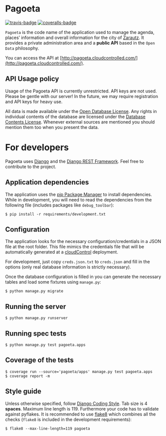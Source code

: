 Pagoeta
=======

[![travis-badge]][travis]
[![coveralls-badge]][coveralls]

`Pagoeta` is the code name of the application used to manage the  agenda, places’ information
and overall information for the city of [Zarautz](http://www.zarautz.org/). It provides a private
administration area and a **public API** based in the `Open Data` philosophy.

You can access the API at [http://pagoeta.cloudcontrolled.com/](http://pagoeta.cloudcontrolled.com/).

API Usage policy
----------------
Usage of the Pagoeta API is currently unrestricted. API keys are not used. Please be gentle with our server!
In the future, we may require registration and API keys for heavy use.

All data is made available under the [Open Database License](http://opendatacommons.org/licenses/odbl/1.0/).
Any rights in individual contents of the database are licensed under the
[Database Contents License](http://opendatacommons.org/licenses/dbcl/1.0/).
Whenever external sources are mentioned you should mention them too when you present the data.


For developers
==============

Pagoeta uses [Django](https://www.djangoproject.com/) and the
[Django REST Framework](http://www.django-rest-framework.org/). Feel free to contribute to the project.

Application dependencies
------------------------
The application uses the [pip Package Manager](http://pip.readthedocs.org/en/latest/) to install dependencies.
While in development, you will need to read the dependencies from the following file (includes packages like
`debug_toolbar`):

    $ pip install -r requirements/development.txt

Configuration
-------------
The application looks for the necessary configuration/credentials in a JSON file at the root folder.
This file mimics the credentials file that will be automatically generated at a
[cloudControl](https://www.cloudcontrol.com/dev-center/quickstart) deployment.

For development, just copy `creds.json.txt` to `creds.json` and fill in the options (only real database information is
strictly necessary).

Once the database configuration is filled in you can generate the necessary tables and load some fixtures using
`manage.py`:

    $ python manage.py migrate

Running the server
------------------
    $ python manage.py runserver

Running spec tests
------------------
    $ python manage.py test pagoeta.apps

Coverage of the tests
---------------------
    $ coverage run --source='pagoeta/apps' manage.py test pagoeta.apps
    $ coverage report -m

Style guide
-----------
Unless otherwise specified, follow
[Django Coding Style](https://docs.djangoproject.com/en/1.8/internals/contributing/writing-code/coding-style/).
Tab size is 4 **spaces**. Maximum line length is 119. Furthermore your code has to validate against pyflakes.
It is recommended to use [flake8](https://pypi.python.org/pypi/flake8) which combines all the checks
(`flake8` is included in the development requirements):

    $ flake8 --max-line-length=119 pagoeta


[travis-badge]: https://travis-ci.org/zarautz/pagoeta.svg?branch=master
[travis]: https://travis-ci.org/zarautz/pagoeta?branch=master
[coveralls-badge]: https://coveralls.io/repos/zarautz/pagoeta/badge.svg?branch=master
[coveralls]: https://coveralls.io/r/zarautz/pagoeta?branch=master
